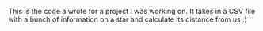 This is the code a wrote for a project I was working on. It takes in a CSV file with a bunch of information on a star and calculate its distance from us :)

